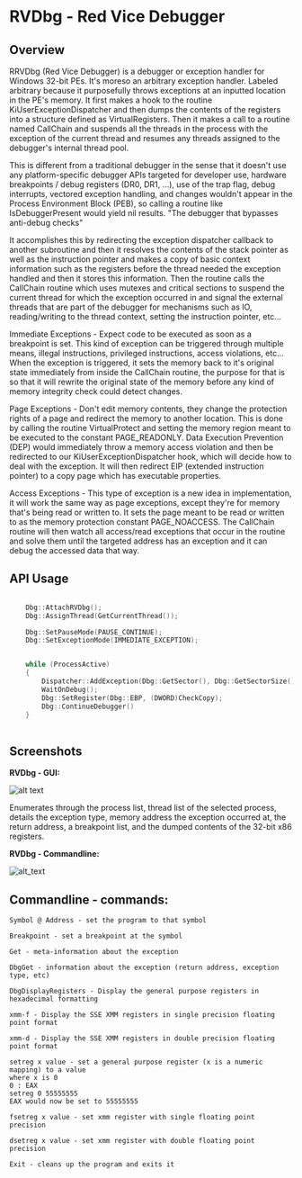 # RVDbg - Red Vice Debugger

## Overview

RRVDbg (Red Vice Debugger) is a debugger or exception handler for Windows 32-bit PEs. It's moreso an arbitrary exception handler. Labeled arbitrary because it purposefully throws exceptions at an inputted location in the PE's memory. It first makes a hook to the routine KiUserExceptionDispatcher and then dumps the contents of the registers into a structure defined as VirtualRegisters. Then it makes a call to a routine named CallChain and suspends all the threads in the process with the exception of the current thread and resumes any threads assigned to the debugger's internal thread pool.
 
This is different from a traditional debugger in the sense that it doesn't use any platform-specific debugger APIs targeted for developer use, hardware breakpoints / debug registers (DR0, DR1, ...), use of the trap flag, debug interrupts, vectored exception handling, and changes wouldn't appear in the Process Environment Block (PEB), so calling a routine like IsDebuggerPresent would yield nil results. "The debugger that bypasses anti-debug checks"

It accomplishes this by redirecting the exception dispatcher callback to another subroutine and then it resolves the contents of the stack pointer as well as the instruction pointer and makes a copy of basic context information such as the registers before the thread needed the exception handled and then it stores this information. Then the routine calls the CallChain routine which uses mutexes and critical sections to suspend the current thread for which the exception occurred in and signal the external threads that are part of the debugger for mechanisms such as IO, reading/writing to the thread context, setting the instruction pointer, etc...

Immediate Exceptions - Expect code to be executed as soon as a breakpoint is set. This kind of exception can be triggered through multiple means, illegal instructions, privileged instructions, access violations, etc... When the exception is triggered, it sets the memory back to it's original state immediately from inside the CallChain routine, the purpose for that is so that it will rewrite the original state of the memory before any kind of memory integrity check could detect changes.

Page Exceptions - Don't edit memory contents, they change the protection rights of a page and redirect the memory to another location. This is done by calling the routine VirtualProtect and setting the memory region meant to be executed to the constant PAGE_READONLY. Data Execution Prevention (DEP) would immediately throw a memory access violation and then be redirected to our KiUserExceptionDispatcher hook, which will decide how to deal with the exception. It will then redirect EIP (extended instruction pointer) to a copy page which has executable properties.

Access Exceptions - This type of exception is a new idea in implementation, it will work the same way as page exceptions, except they're for memory that's being read or written to. It sets the page meant to be read or written to as the memory protection constant PAGE_NOACCESS. The CallChain routine will then watch all access/read exceptions that occur in the routine and solve them until the targeted address has an exception and it can debug the accessed data that way.

## API Usage

```Cpp

    Dbg::AttachRVDbg();
    Dbg::AssignThread(GetCurrentThread());

    Dbg::SetPauseMode(PAUSE_CONTINUE);
    Dbg::SetExceptionMode(IMMEDIATE_EXCEPTION);


    while (ProcessActive)
    {
        Dispatcher::AddException(Dbg::GetSector(), Dbg::GetSectorSize(), IMMEDIATE_EXCEPTION, (DWORD)Process + CHECK_OFFSET);
        WaitOnDebug();
        Dbg::SetRegister(Dbg::EBP, (DWORD)CheckCopy);
        Dbg::ContinueDebugger()
    }
    
```
    

## Screenshots

**RVDbg - GUI:**

![alt text](https://i.imgur.com/vUek6Bf.png)

Enumerates through the process list, thread list of the selected process, details the exception type, memory address the exception occurred at, the return address, a breakpoint list, and the dumped contents of the 32-bit x86 registers.

**RVDbg - Commandline:**

![alt_text](https://i.imgur.com/3PYyVLR.png)


## Commandline - commands:
```
Symbol @ Address - set the program to that symbol
```
```
Breakpoint - set a breakpoint at the symbol
```
```
Get - meta-information about the exception
```
```
DbgGet - information about the exception (return address, exception type, etc)
```
```
DbgDisplayRegisters - Display the general purpose registers in hexadecimal formatting
```
```
xmm-f - Display the SSE XMM registers in single precision floating point format
```
```
xmm-d - Display the SSE XMM registers in double precision floating point format
```
```
setreg x value - set a general purpose register (x is a numeric mapping) to a value
where x is 0
0 : EAX
setreg 0 55555555
EAX would now be set to 55555555
```
```
fsetreg x value - set xmm register with single floating point precision
```
```
dsetreg x value - set xmm register with double floating point precision
```
```
Exit - cleans up the program and exits it
```
